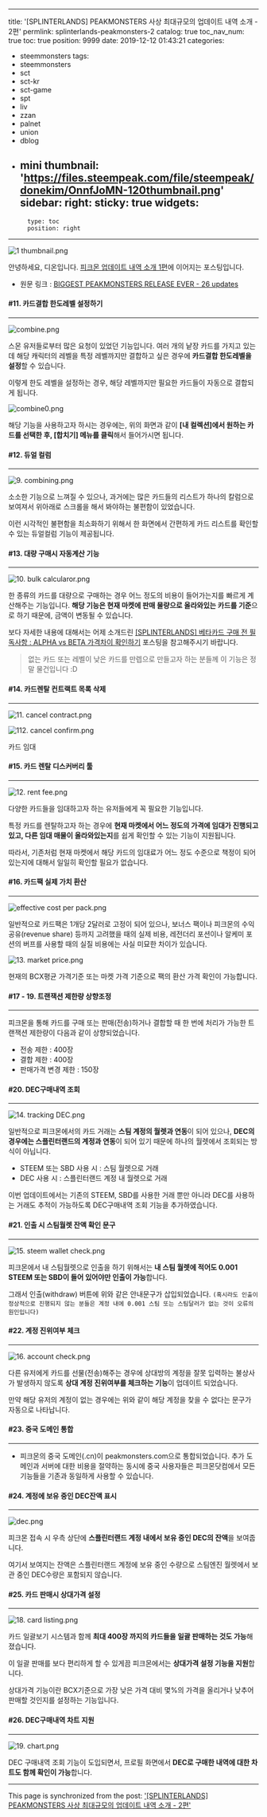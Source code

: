 
---
title: '[SPLINTERLANDS] PEAKMONSTERS 사상 최대규모의 업데이트 내역 소개 - 2편'
permlink: splinterlands-peakmonsters-2
catalog: true
toc_nav_num: true
toc: true
position: 9999
date: 2019-12-12 01:43:21
categories:
- steemmonsters
tags:
- steemmonsters
- sct
- sct-kr
- sct-game
- spt
- liv
- zzan
- palnet
- union
- dblog
- mini
thumbnail: 'https://files.steempeak.com/file/steempeak/donekim/OnnfJoMN-120thumbnail.png'
sidebar:
    right:
        sticky: true
widgets:
    -
        type: toc
        position: right
---


![1 thumbnail.png](https://files.steempeak.com/file/steempeak/donekim/OnnfJoMN-120thumbnail.png)

안녕하세요, 디온입니다. [피크몬 업데이트 내역 소개 1편](https://www.steemcoinpan.com/steemmonsters/@donekim/splinterlands-peakmonsters-1)에 이어지는 포스팅입니다. 

- 원문 링크 : [BIGGEST PEAKMONSTERS RELEASE EVER - 26 updates](https://steempeak.com/peakmonsters/@peakmonsters/peakmonsters-huge-update)

#### #11. 카드결합 한도레벨 설정하기
---
![combine.png](https://cdn.steemitimages.com/DQmPVkQdBqs9m3rmYqu6zQVgpeLLnLyJfxbQkxHSHyFiJSA/combine.png)

스몬 유저들로부터 많은 요청이 있었던 기능입니다. 여러 개의 낱장 카드를 가지고 있는데 해당 캐릭터의 레벨을 특정 레벨까지만 결합하고 싶은 경우에 **카드결합 한도레벨을 설정**할 수 있습니다.

이렇게 한도 레벨을 설정하는 경우, 해당 레벨까지만 필요한 카드들이 자동으로 결합되게 됩니다.

![combine0.png](https://cdn.steemitimages.com/DQmXH2rE7ZM1rL2Xndo6qZuhWGwkvt6jpBXPNio2HX6hLuh/combine0.png)

해당 기능을 사용하고자 하시는 경우에는, 위의 화면과 같이 **[내 컬렉션]에서 원하는 카드를 선택한 후, [합치기] 메뉴를 클릭**해서 들어가시면 됩니다.


#### #12. 듀얼 컬럼
---
![9. combining.png](https://files.steempeak.com/file/steempeak/donekim/ZIeGOvXF-9.20combining.png)

소소한 기능으로 느껴질 수 있으나, 과거에는 많은 카드들의 리스트가 하나의 칼럼으로 보여져서 위아래로 스크롤을 해서 봐야하는 불편함이 있었습니다.

이런 시각적인 불편함을 최소화하기 위해서 한 화면에서 간편하게 카드 리스트를 확인할 수 있는 듀얼컬럼 기능이 제공됩니다.

#### #13. 대량 구매시 자동계산 기능
---
![10. bulk calcularor.png](https://files.steempeak.com/file/steempeak/donekim/SFW1rGjL-10.20bulk20calcularor.png)

한 종류의 카드를 대량으로 구매하는 경우 어느 정도의 비용이 들어가는지를 빠르게 계산해주는 기능입니다. **해당 기능은 현재 마켓에 판매 물량으로 올라와있는 카드를 기준**으로 하기 때문에, 금액이 변동될 수 있습니다.

보다 자세한 내용에 대해서는 어제 소개드린 [[SPLINTERLANDS] 베타카드 구매 전 필독사항 : ALPHA vs BETA 가격차이 확인하기](https://www.steemcoinpan.com/steemmonsters/@donekim/splinterlands-alpha-vs-beta) 포스팅을 참고해주시기 바랍니다.

> 없는 카드 또는 레벨이 낮은 카드를 만렙으로 만들고자 하는 분들께 이 기능은 정말 물건입니다 :D

#### #14. 카드렌탈 컨트랙트 목록 삭제
---

![11. cancel contract.png](https://files.steempeak.com/file/steempeak/donekim/wTDsg54y-11.20cancel20contract.png)

![112. cancel confirm.png](https://files.steempeak.com/file/steempeak/donekim/eADzj6fY-11-2.20cancel20confirm.png)

카드 임대

#### #15. 카드 렌탈 디스커버리 툴
---
![12. rent fee.png](https://files.steempeak.com/file/steempeak/donekim/yblRVafG-12.20rent20fee.png)

다양한 카드들을 임대하고자 하는 유저들에게 꼭 필요한 기능입니다.

특정 카드를 렌탈하고자 하는 경우에 **현재 마켓에서 어느 정도의 가격에 임대가 진행되고 있고, 다른 임대 매물이 올라와있는지**를 쉽게 확인할 수 있는 기능이 지원됩니다.

따라서, 기존처럼 현재 마켓에서 해당 카드의 임대료가 어느 정도 수준으로 책정이 되어 있는지에 대해서 일일히 확인할 필요가 없습니다.

#### #16. 카드팩 실제 가치 환산
---
![effective cost per pack.png](https://cdn.steemitimages.com/DQmaAHwgAaay7NPosB8npHW1bwb4t3id6jJyjRsNhRcCHt1/effective%20cost%20per%20pack.png)

일반적으로 카드팩은 1개당 2달러로 고정이 되어 있으나, 보너스 팩이나 피크몬의 수익공유(revenue share) 등까지 고려했을 때의 실제 비용, 레전더리 포션이나 알케미 포션의 버프를 사용할 때의 실질 비용에는 사실 미묘한 차이가 있습니다.

![13. market price.png](https://files.steempeak.com/file/steempeak/donekim/xool2ENB-13.20market20price.png)

현재의 BCX평균 가격기준 또는 마켓 가격 기준으로 팩의 환산 가격 확인이 가능합니다.

#### #17 - 19. 트랜잭션 제한량 상향조정
---

피크몬을 통해 카드를 구매 또는 판매(전송)하거나 결합할 때 한 번에 처리가 가능한 트랜잭션 제한량이 다음과 같이 상향되었습니다.

- 전송 제한 : 400장
- 결합 제한 : 400장
- 판매가격 변경 제한 : 150장

#### #20. DEC구매내역 조회
---
![14. tracking DEC.png](https://files.steempeak.com/file/steempeak/donekim/sQmOcLHl-14.20tracking20DEC.png)

일반적으로 피크몬에서의 카드 거래는 **스팀 계정의 월렛과 연동**이 되어 있으나, **DEC의 경우에는 스플린터랜드의 계정과 연동**이 되어 있기 때문에 하나의 월렛에서 조회되는 방식이 아닙니다.

- STEEM 또는 SBD 사용 시 : 스팀 월렛으로 거래
- DEC 사용 시 : 스플린터랜드 계정 내 월렛으로 거래

이번 업데이트에서는 기존의 STEEM, SBD를 사용한 거래 뿐만 아니라 DEC를 사용하는 거래도 추적이 가능하도록 DEC구매내역 조회 기능을 추가하였습니다. 


#### #21. 인출 시 스팀월렛 잔액 확인 문구
---
![15. steem wallet check.png](https://files.steempeak.com/file/steempeak/donekim/3XzmSLrC-15.20steem20wallet20check.png)

피크몬에서 내 스팀월렛으로 인출을 하기 위해서는 **내 스팀 월렛에 적어도 0.001 STEEM 또는 SBD이 들어 있어야만 인출이 가능**합니다. 

그래서 인출(withdraw) 버튼에 위와 같은 안내문구가 삽입되었습니다. `(혹시라도 인출이 정상적으로 진행되지 않는 분들은 계정 내에 0.001 스팀 또는 스팀달러가 없는 것이 오류의 원인입니다)`


#### #22. 계정 진위여부 체크
---
![16. account check.png](https://files.steempeak.com/file/steempeak/donekim/Lu4FuY2q-16.20account20check.png)

다른 유저에게 카드를 선물(전송)해주는 경우에 상대방의 계정을 잘못 입력하는 불상사가 발생하지 않도록 **상대 계정 진위여부를 체크하는 기능**이 업데이트 되었습니다.

만약 해당 유저의 계정이 없는 경우에는 위와 같이 해당 계정을 찾을 수 없다는 문구가 자동으로 나타납니다.



#### #23. 중국 도메인 통합
---
- 피크몬의 중국 도메인(.cn)이 peakmonsters.com으로 통합되었습니다. 추가 도메인과 서버에 대한 비용을 절약하는 동시에 중국 사용자들은 피크몬닷컴에서 모든 기능들을 기존과 동일하게 사용할 수 있습니다.

#### #24. 계정에 보유 중인 DEC잔액 표시
---
![dec.png](https://cdn.steemitimages.com/DQmdUWQ13zxs9UttUV6QTiFEtQvuwCWKtG4SnDRNmvjthS1/dec.png)

피크몬 접속 시 우측 상단에 **스플린터랜드 계정 내에서 보유 중인 DEC의 잔액**을 보여줍니다.

여기서 보여지는 잔액은 스플린터랜드 계정에 보유 중인 수량으로 스팀엔진 월렛에서 보관 중인 DEC수량은 포함되지 않습니다.

#### #25. 카드 판매시 상대가격 설정
---
![18. card listing.png](https://files.steempeak.com/file/steempeak/donekim/tdPfeY5y-18.20card20listing.png)

카드 일괄보기 시스템과 함께 **최대 400장 까지의 카드들을 일괄 판매하는 것도 가능**해졌습니다. 

이 일괄 판매를 보다 편리하게 할 수 있게끔 피크몬에서는 **상대가격 설정 기능을 지원**합니다.

상대가격 기능이란 BCX기준으로 가장 낮은 가격 대비 몇%의 가격을 올리거나 낮추어 판매할 것인지를 설정하는 기능입니다.

#### #26. DEC구매내역 차트 지원
---
![19. chart.png](https://files.steempeak.com/file/steempeak/donekim/3oFZJMQh-19.20chart.png)

DEC 구매내역 조회 기능이 도입되면서, 프로필 화면에서 **DEC로 구매한 내역에 대한 차트도 함께 확인이 가능**합니다.

- - -

This page is synchronized from the post: ['[SPLINTERLANDS] PEAKMONSTERS 사상 최대규모의 업데이트 내역 소개 - 2편'](https://steemit.com/@donekim/splinterlands-peakmonsters-2)
